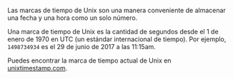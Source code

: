Las marcas de tiempo de Unix son una manera conveniente de almacenar una fecha y una hora como un solo número.

Una marca de tiempo de Unix es la cantidad de segundos desde el 1 de enero de 1970 en UTC (un estándar internacional de tiempo). Por ejemplo, `1498734934` es el 29 de junio de 2017 a las 11:15am.

Puedes encontrar la marca de tiempo actual de Unix en [unixtimestamp.com](http://www.unixtimestamp.com/).